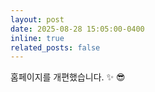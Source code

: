 ```yaml
---
layout: post
date: 2025-08-28 15:05:00-0400
inline: true
related_posts: false
---
```


홈페이지를 개편했습니다. :sparkles: :sunglasses:

